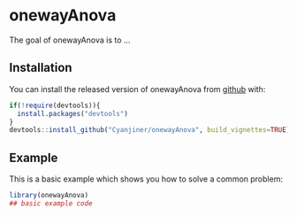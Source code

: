 
# onewayAnova

<!-- badges: start -->
<!-- badges: end -->

The goal of onewayAnova is to ...

## Installation

You can install the released version of onewayAnova from [github](https://github.com) with:

``` r
if(!require(devtools)){
  install.packages("devtools")
}
devtools::install_github("Cyanjiner/onewayAnova", build_vignettes=TRUE)
```

## Example

This is a basic example which shows you how to solve a common problem:

``` r
library(onewayAnova)
## basic example code
```

